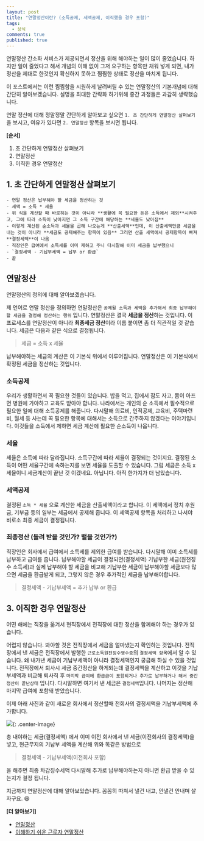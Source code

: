 ```yaml
---
layout: post
title: "연말정산이란? (소득공제, 세액공제, 이직했을 경우 포함)"
tags: 
  - 상식
comments: true
published: true
---
```


연말정산 간소화 서비스가 제공되면서 정산을 위해 해야하는 일이 많이 줄었습니다. 하지만 일이 줄었다고 해서 개념의 이해 없이 그저 요구하는 항목만 채워 넣게 되면, 내가 정산을 제대로 한것인지 확신하지 못하고 찜찜한 상태로 정산을 마치게 됩니다.

이 포스트에서는 이런 찜찜함을 시원하게 날려버릴 수 있는 연말정산의 기본개념에 대해 간단히 알아보겠습니다. 설명을 최대한 간략화 하기위해 중간 과정들은 과감히 생략했습니다.

연말 정산에 대해 정말정말 간단하게 알아보고 싶으면 `1. 초 간단하게 연말정산 살펴보기`을 보시고, 여유가 있다면 `2. 연말정산`  항목을 보시면 됩니다.

**[순서]**

1. 초 간단하게 연말정산 살펴보기 
2. 연말정산
3. 이직한 경우 연말정산

## 1. 초 간단하게 연말정산 살펴보기
```
- 연말 정산은 납부해야 할 세금을 정산하는 것
- 세액 = 소득 * 세율
- 위 식을 계산할 때 바로하는 것이 아니라 **생활에 꼭 필요한 돈은 소득에서 제외**시켜주고, 그에 따라 소득이 낮아지면 그 소득 구간에 해당하는 **세율도 낮아짐**
- 이렇게 계산된 순소득과 세율을 곱해 나오는게 **산출세액**인데, 이 산출세액만큼 세금을 내는 것이 아니라 **세금도 공제해주는 항목이 있음** 그러면 산출 세액에서 공제항목이 빠져 **결정세액**이 나옴
- 직장인은 급여에서 소득세를 이미 제하고 주니 다시말해 이미 세금을 납부했으니
- `결정세액 - 기납부세액 = 납부 or 환급`
- 끝
```

## 연말정산
연말정산의 정의에 대해 알아보겠습니다.  

제 언어로 연말 정산을 정의하면 연말정산은 `공제될 소득과 세액을 추가해서 최종 납부해야할 세금을 결정해 정산하는 행위` 입니다. 연말정산은 결국 **세금을 정산**하는 것입니다. 이 프로세스를 연말정산이 아니라 **최종세금 정산**이라 이름 붙이면 좀 더 직관적일 것 같습니다. 세금은 다음과 같은 식으로 결정됩니다.

> 세금 = 소득 x 세율   

납부해야하는 세금의 계산은 이 기본식 위에서 이루어집니다. 연말정산은 이 기본식에서 확정된 세금을 정산하는 것입니다.

### 소득공제
우리가 생활하면서 꼭 필요한 것들이 있습니다. 밥을 먹고, 집에서 잠도 자고, 몸이 아프면 병원에 가야하고 교육도 받아야 합니다. 나라에서는 개인의 순 소득에서 필수적으로 필요한 일에 대해 소득공제를 해줍니다. 다시말해 의료비, 인적공제, 교육비, 주택마련비, 월세 등 사는데 꼭 필요한 항목에 대해서는 소득으로 간주하지 않겠다는 이야기입니다. 이것들을 소득에서 제하면 세금 계산에 필요한 순소득이 나옵니다.

### 세율
세율은 소득에 따라 달라집니다. 소득구간에 따라 세율이 결정되는 것이지요. 결정된 소득이 어떤 세율구간에 속하는지를 보면 세율을 도출할 수 있습니다. 그럼 세금은 소득 x 세율이니 세금계산이 끝난 것 이겠네요. 아닙니다. 아직 한가지가 더 남았습니다.

### 세액공제
결정된 `소득 * 세율` 으로 계산한 세금을 산출세액이라고 합니다. 이 세액에서 정치 후원금, 기부금 등의 일부는 세금에서 공제해 줍니다. 이 세액공제 항목을 처리하고 나서야 비로소 최종 세금이 결정됩니다.

### 최종정산 (돌려 받을 것인가? 뱉을 것인가?)
직장인은 회사에서 급여에서 소득세를 제외한 급여를 받습니다. 다시말해 이미 소득세를 납부하고 급여를 줍니다. 납부해야할 세금이 결정되면(결정세액) 기납부한 세금(원천징수 소득세)과 실제 납부해야 할 세금을 비교해 기납부한 세금이 납부해야할 세금보다 많으면 세금을 환급받게 되고, 그렇지 않은 경우 추가적인 세금을 납부해야합니다.

> 결정세액 - 기납부세액 = 추가 납부 or 환급

## 3. 이직한 경우 연말정산
어떤 해에는 직장을 옮겨서 현직장에서 전직장에 대한 정산을 함께해야 하는 경우가 있습니다.

어렵지 않습니다. 봐야할 것은 전직장에서 세금을 얼마냈는지 확인하는 것입니다. 전직장에서 낸 세금은 전직장에서 발행한 `근로소득원천징수영수증`의 `결정세액 항목`에서 알 수 있습니다. 왜 내가낸 세금이 기납부세액이 아니라 결정세액인지 궁금해 하실 수 있을 것입니다. 전직장에서 퇴사시 세금 중간정산을 하게되는데 결정세액을 계산하고 이것을 기납부세액과 비교해 퇴사직 후 `마지막 급여에 환급금이 포함되거나 추가로 납부하거나 해서 중간 정산이 끝난상태` 입니다. 다시말하면 여기서 낸 세금은 `결정세액`입니다. 나머지는 정산해 마지막 급여에 포함돼 받았습니다.

이제 아래 사진과 같이 새로운 회사에서 정산할때 전회사의 결정세액을 기납부세액에 추가합니다. 

![](https://lh3.googleusercontent.com/fFhmQmBQVAw7Coq7fRJWJVRkM_6dLO6MG5YfORJsMgx-DEFmFG96HH7MbUkBx7nOFsSyKMl6tKv8DG9XXuA=w1000-no-tmp.jpg){: .center-image} 

총 내야하는 세금(결정세액) 에서 이미 이전 회사에서 낸 세금(이전회사의 결정세액)을 넣고, 현근무지의 기납부 세액을 계산해 위와 똑같은 방법으로 

> 결정세액 - 기납부세액(이전회사 포함)

을 해주면 최종 차감징수세액 다시말해 추가로 납부해야하는지 아니면 환급 받을 수 있는지가 결정 됩니다.

지금까지 연말정산에 대해 알아보았습니다. 꼼꼼히 따져서 낼건 내고, 안낼건 안내며 살자구요. 😆

**[더 알아보기]**

* [연말정산](https://namu.wiki/w/연말정산)
* [이해하기 쉬운 근로자 연말정산](https://blog.ajkuhn.com/64) 